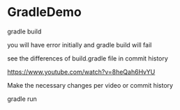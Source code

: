 # GradleDemo

gradle build


you will have error initially and gradle build will fail


see the differences of build.gradle file in commit history


https://www.youtube.com/watch?v=8heQah6HvYU


Make the necessary changes per video or commit history


gradle run
